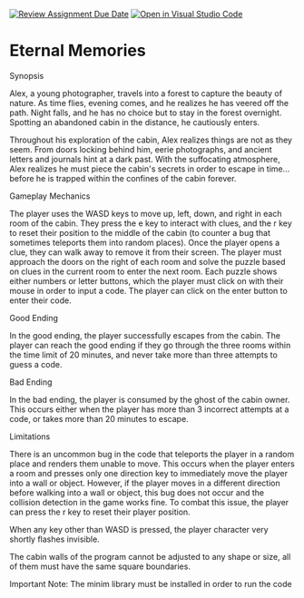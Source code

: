 [![Review Assignment Due Date](https://classroom.github.com/assets/deadline-readme-button-24ddc0f5d75046c5622901739e7c5dd533143b0c8e959d652212380cedb1ea36.svg)](https://classroom.github.com/a/B2OnycBl)
[![Open in Visual Studio Code](https://classroom.github.com/assets/open-in-vscode-718a45dd9cf7e7f842a935f5ebbe5719a5e09af4491e668f4dbf3b35d5cca122.svg)](https://classroom.github.com/online_ide?assignment_repo_id=15143636&assignment_repo_type=AssignmentRepo)
# Eternal Memories

Synopsis

Alex, a young photographer, travels into a forest to capture the beauty of nature. As time flies, evening comes, and he realizes he has veered off the path. Night falls, and he has no choice but to stay in the forest overnight. Spotting an abandoned cabin in the distance, he cautiously enters. 

Throughout his exploration of the cabin, Alex realizes things are not as they seem. From doors locking behind him, eerie photographs, and ancient letters and journals hint at a dark past. With the suffocating atmosphere, Alex realizes he must piece the cabin's secrets in order to escape in time... before he is trapped within the confines of the cabin forever.

Gameplay Mechanics

The player uses the WASD keys to move up, left, down, and right in each room of the cabin. They press the e key to interact with clues, and the r key to reset their position to the middle of the cabin (to counter a bug that sometimes teleports them into random places). Once the player opens a clue, they can walk away to remove it from their screen. The player must approach the doors on the right of each room and solve the puzzle based on clues in the current room to enter the next room. Each puzzle shows either numbers or letter buttons, which the player must click on with their mouse in order to input a code. The player can click on the enter button to enter their code.

Good Ending

In the good ending, the player successfully escapes from the cabin. The player can reach the good ending if they go through the three rooms within the time limit of 20 minutes, and never take more than three attempts to guess a code.

Bad Ending

In the bad ending, the player is consumed by the ghost of the cabin owner. This occurs either when the player has more than 3 incorrect attempts at a code, or takes more than 20 minutes to escape.

Limitations

There is an uncommon bug in the code that teleports the player in a random place and renders them unable to move. This occurs when the player enters a room and presses only one direction key to immediately move the player into a wall or object. However, if the player moves in a different direction before walking into a wall or object, this bug does not occur and the collision detection in the game works fine. To combat this issue, the player can press the r key to reset their player position.

When any key other than WASD is pressed, the player character very shortly flashes invisible.

The cabin walls of the program cannot be adjusted to any shape or size, all of them must have the same square boundaries.

Important Note: The minim library must be installed in order to run the code